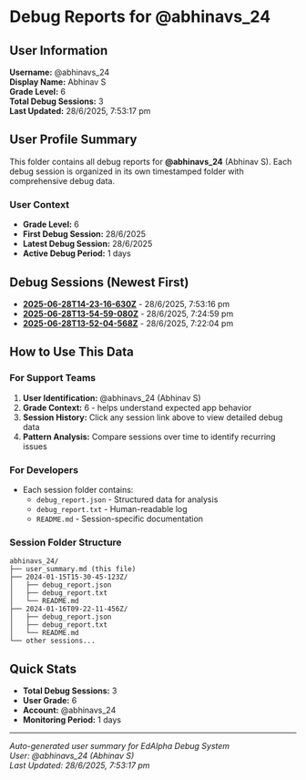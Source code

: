 # Debug Reports for @abhinavs_24

## User Information

**Username:** @abhinavs_24  
**Display Name:** Abhinav S  
**Grade Level:** 6  
**Total Debug Sessions:** 3  
**Last Updated:** 28/6/2025, 7:53:17 pm

## User Profile Summary

This folder contains all debug reports for **@abhinavs_24** (Abhinav S). Each debug session is organized in its own timestamped folder with comprehensive debug data.

### User Context
- **Grade Level:** 6
- **First Debug Session:** 28/6/2025
- **Latest Debug Session:** 28/6/2025
- **Active Debug Period:** 1 days

## Debug Sessions (Newest First)

- **[2025-06-28T14-23-16-630Z](2025-06-28T14-23-16-630Z/)** - 28/6/2025, 7:53:16 pm
- **[2025-06-28T13-54-59-080Z](2025-06-28T13-54-59-080Z/)** - 28/6/2025, 7:24:59 pm
- **[2025-06-28T13-52-04-568Z](2025-06-28T13-52-04-568Z/)** - 28/6/2025, 7:22:04 pm

## How to Use This Data

### For Support Teams
1. **User Identification:** @abhinavs_24 (Abhinav S)
2. **Grade Context:** 6 - helps understand expected app behavior
3. **Session History:** Click any session link above to view detailed debug data
4. **Pattern Analysis:** Compare sessions over time to identify recurring issues

### For Developers
- Each session folder contains:
  - `debug_report.json` - Structured data for analysis
  - `debug_report.txt` - Human-readable log
  - `README.md` - Session-specific documentation

### Session Folder Structure
```
abhinavs_24/
├── user_summary.md (this file)
├── 2024-01-15T15-30-45-123Z/
│   ├── debug_report.json
│   ├── debug_report.txt
│   └── README.md
├── 2024-01-16T09-22-11-456Z/
│   ├── debug_report.json
│   ├── debug_report.txt
│   └── README.md
└── other sessions...
```

## Quick Stats

- **Total Debug Sessions:** 3
- **User Grade:** 6
- **Account:** @abhinavs_24
- **Monitoring Period:** 1 days

---
*Auto-generated user summary for EdAlpha Debug System*  
*User: @abhinavs_24 (Abhinav S)*  
*Last Updated: 28/6/2025, 7:53:17 pm*